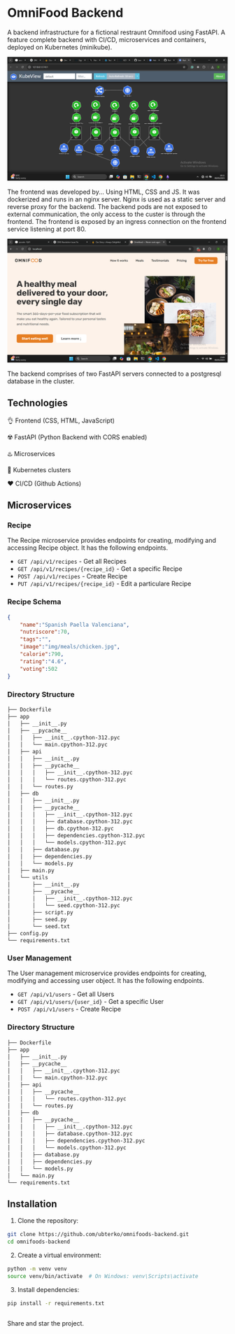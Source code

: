 # OmniFood Backend 
A backend infrastructure for a fictional restraunt Omnifood using FastAPI. A feature complete backend with CI/CD, microservices and containers, deployed on Kubernetes (minikube).

![deployment](public/deployment.png)

The frontend was developed by... Using HTML, CSS and JS. It was dockerized and runs in an nginx server. Nginx is used as a static server and reverse proxy for the backend. The backend pods are not exposed to external communication, the only access to the custer is through the frontend. The frontend is exposed by an ingress connection on the frontend service listening at port 80.

![frontend](public/frontend.png)

The backend comprises of two FastAPI servers connected to a postgresql database in the cluster.

## Technologies 

👌 Frontend (CSS, HTML, JavaScript)

☢️ FastAPI (Python Backend with CORS enabled) 

♨️ Microservices 

🌠 Kubernetes clusters

❤️ CI/CD (Github Actions) 

## Microservices 
### Recipe 
The Recipe microservice provides endpoints for creating, modifying and accessing Recipe object. It has the following endpoints.

- `GET /api/v1/recipes` - Get all Recipes
- `GET /api/v1/recipes/{recipe_id}` - Get a specific Recipe
- `POST /api/v1/recipes` - Create Recipe 
- `PUT /api/v1/recipes/{recipe_id}` - Edit a particulare Recipe 

### Recipe Schema 

```json
{
    "name":"Spanish Paella Valenciana",
    "nutriscore":70,
    "tags":"",
    "image":"img/meals/chicken.jpg",
    "calorie":790,
    "rating":"4.6",
    "voting":502
}
```
### Directory Structure 
```
├── Dockerfile
├── app
│   ├── __init__.py
│   ├── __pycache__
│   │   ├── __init__.cpython-312.pyc
│   │   └── main.cpython-312.pyc
│   ├── api
│   │   ├── __init__.py
│   │   ├── __pycache__
│   │   │   ├── __init__.cpython-312.pyc
│   │   │   └── routes.cpython-312.pyc
│   │   └── routes.py
│   ├── db
│   │   ├── __init__.py
│   │   ├── __pycache__
│   │   │   ├── __init__.cpython-312.pyc
│   │   │   ├── database.cpython-312.pyc
│   │   │   ├── db.cpython-312.pyc
│   │   │   ├── dependencies.cpython-312.pyc
│   │   │   └── models.cpython-312.pyc
│   │   ├── database.py
│   │   ├── dependencies.py
│   │   └── models.py
│   ├── main.py
│   └── utils
│       ├── __init__.py
│       ├── __pycache__
│       │   ├── __init__.cpython-312.pyc
│       │   └── seed.cpython-312.pyc
│       ├── script.py
│       ├── seed.py
│       └── seed.txt
├── config.py
└── requirements.txt
```

### User Management
The User management microservice provides endpoints for creating, modifying and accessing user object. It has the following endpoints.

- `GET /api/v1/users` - Get all Users
- `GET /api/v1/users/{user_id}` - Get a specific User
- `POST /api/v1/users` - Create Recipe 

### Directory Structure 
```
├── Dockerfile
├── app
│   ├── __init__.py
│   ├── __pycache__
│   │   ├── __init__.cpython-312.pyc
│   │   └── main.cpython-312.pyc
│   ├── api
│   │   ├── __pycache__
│   │   │   └── routes.cpython-312.pyc
│   │   └── routes.py
│   ├── db
│   │   ├── __pycache__
│   │   │   ├── __init__.cpython-312.pyc
│   │   │   ├── database.cpython-312.pyc
│   │   │   ├── dependencies.cpython-312.pyc
│   │   │   └── models.cpython-312.pyc
│   │   ├── database.py
│   │   ├── dependencies.py
│   │   └── models.py
│   └── main.py
└── requirements.txt
```

## Installation

1. Clone the repository:

```bash
git clone https://github.com/ubterko/omnifoods-backend.git
cd omnifoods-backend
```

2. Create a virtual environment:

```bash
python -m venv venv
source venv/bin/activate  # On Windows: venv\Scripts\activate
```

3. Install dependencies:

```bash
pip install -r requirements.txt
```

## 
Share and star the project.
